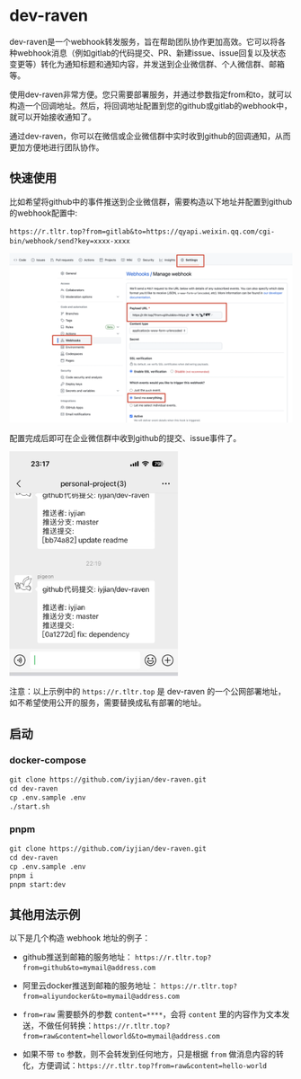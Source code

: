 # dev-raven

dev-raven是一个webhook转发服务，旨在帮助团队协作更加高效。它可以将各种webhook消息（例如gitlab的代码提交、PR、新建issue、issue回复以及状态变更等）转化为通知标题和通知内容，并发送到企业微信群、个人微信群、邮箱等。

使用dev-raven非常方便。您只需要部署服务，并通过参数指定from和to，就可以构造一个回调地址。然后，将回调地址配置到您的github或gitlab的webhook中，就可以开始接收通知了。

通过dev-raven，你可以在微信或企业微信群中实时收到github的回调通知，从而更加方便地进行团队协作。

## 快速使用

比如希望将github中的事件推送到企业微信群，需要构造以下地址并配置到github的webhook配置中:

`https://r.tltr.top?from=gitlab&to=https://qyapi.weixin.qq.com/cgi-bin/webhook/send?key=xxxx-xxxx`

<img src="/docs/github-webhook-config.png" width="800"/>

配置完成后即可在企业微信群中收到github的提交、issue事件了。

<img src="/docs/github-push-to-wxgroup.jpeg" width="300"/>

注意：以上示例中的 `https://r.tltr.top` 是 dev-raven 的一个公网部署地址，如不希望使用公开的服务，需要替换成私有部署的地址。

## 启动

### docker-compose  

```
git clone https://github.com/iyjian/dev-raven.git
cd dev-raven
cp .env.sample .env
./start.sh
```

### pnpm

```
git clone https://github.com/iyjian/dev-raven.git
cd dev-raven
cp .env.sample .env
pnpm i
pnpm start:dev
```

## 其他用法示例

以下是几个构造 webhook 地址的例子：

- github推送到邮箱的服务地址：
`https://r.tltr.top?from=github&to=mymail@address.com`

- 阿里云docker推送到邮箱的服务地址：
`https://r.tltr.top?from=aliyundocker&to=mymail@address.com`

- `from=raw` 需要额外的参数 `content=****`，会将 `content` 里的内容作为文本发送，不做任何转换：`https://r.tltr.top?from=raw&content=helloworld&to=mymail@address.com`
- 如果不带 `to` 参数，则不会转发到任何地方，只是根据 `from` 做消息内容的转化，方便调试：`https://r.tltr.top?from=raw&content=hello-world`



